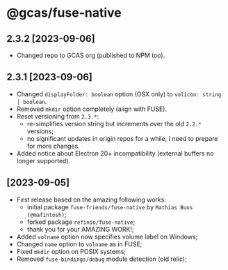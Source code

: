 # @gcas/fuse-native

## 2.3.2 [2023-09-06]

-   Changed repo to GCAS org (published to NPM too).

## 2.3.1 [2023-09-06]

-   Changed `displayFolder: boolean` option (OSX only) to `volicon: string | boolean`.
-   Removed `mkdir` option completely (align with FUSE).
-   Reset versioning from `2.3.*`:
    -   re-simplifies version string but increments over the old `2.2.*` versions;
    -   no significant updates in origin repos for a while, I need to prepare for more changes.
-   Added notice about Electron 20+ incompatibility (external buffers no longer supported).

## [2023-09-05]

-   First release based on the amazing following works:
    -   initial package `fuse-friends/fuse-native` by `Mathias Buus (@mafintosh)`;
    -   forked package `refinio/fuse-native`;
    -   thank you for your AMAZING WORK!;
-   Added `volname` option now specifies volume label on Windows;
-   Changed `name` option to `volname` as in FUSE;
-   Fixed `mkdir` option on POSIX systems;
-   Removed `fuse-bindings/debug` module detection (old relic);

